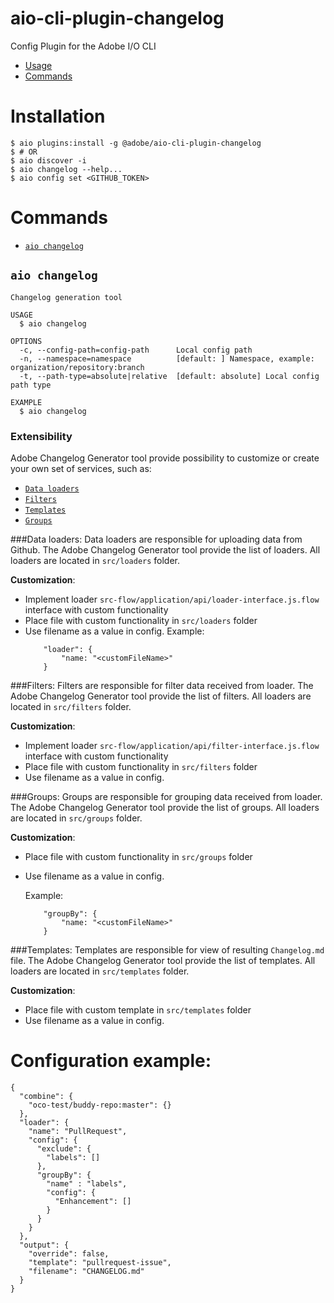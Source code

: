 <!--
Copyright 2018 Adobe. All rights reserved.
This file is licensed to you under the Apache License, Version 2.0 (the "License");
you may not use this file except in compliance with the License. You may obtain a copy
of the License at http://www.apache.org/licenses/LICENSE-2.0

Unless required by applicable law or agreed to in writing, software distributed under
the License is distributed on an "AS IS" BASIS, WITHOUT WARRANTIES OR REPRESENTATIONS
OF ANY KIND, either express or implied. See the License for the specific language
governing permissions and limitations under the License.
-->

aio-cli-plugin-changelog
=====================

Config Plugin for the Adobe I/O CLI

<!-- toc -->
* [Usage](#usage)
* [Commands](#commands)
<!-- tocstop -->
# Installation
```
$ aio plugins:install -g @adobe/aio-cli-plugin-changelog
$ # OR
$ aio discover -i
$ aio changelog --help...
$ aio config set <GITHUB_TOKEN>
```

# Commands
<!-- commands -->
* [`aio changelog`](#aio-changelog)

## `aio changelog`

```
Changelog generation tool

USAGE
  $ aio changelog

OPTIONS
  -c, --config-path=config-path      Local config path
  -n, --namespace=namespace          [default: ] Namespace, example: organization/repository:branch
  -t, --path-type=absolute|relative  [default: absolute] Local config path type

EXAMPLE
  $ aio changelog
```
<!-- commandsstop -->

### Extensibility
Adobe Changelog Generator tool provide possibility to customize or create your own set of services, such as:
* [`Data loaders`](###data-loaders)
* [`Filters`](###filters)
* [`Templates`](###templates)
* [`Groups`](###groups)

###Data loaders:
Data loaders are responsible for uploading data from Github. 
The Adobe Changelog Generator tool provide the list of loaders. 
All loaders are located in `src/loaders` folder.

**Customization**:
* Implement loader `src-flow/application/api/loader-interface.js.flow` interface with custom functionality
* Place file with custom functionality in `src/loaders` folder
* Use filename as a value in config.
    Example: 
    ```
        "loader": {
            "name: "<customFileName>"
        }
    ```

###Filters:
Filters are responsible for filter data received from loader. 
The Adobe Changelog Generator tool provide the list of filters. 
All loaders are located in `src/filters` folder.

**Customization**:
* Implement loader `src-flow/application/api/filter-interface.js.flow` interface with custom functionality
* Place file with custom functionality in `src/filters` folder
* Use filename as a value in config.

###Groups:
Groups are responsible for grouping data received from loader. 
The Adobe Changelog Generator tool provide the list of groups. 
All loaders are located in `src/groups` folder.

**Customization**:
* Place file with custom functionality in `src/groups` folder
* Use filename as a value in config.

    Example: 
    ```
        "groupBy": {
            "name: "<customFileName>"
        }
    ```

###Templates:
Templates are responsible for view of resulting `Changelog.md` file. 
The Adobe Changelog Generator tool provide the list of templates. 
All loaders are located in `src/templates` folder.

**Customization**:
* Place file with custom template in `src/templates` folder
* Use filename as a value in config.


# Configuration example:
<!-- configuration -->
```
{
  "combine": {
    "oco-test/buddy-repo:master": {}
  },
  "loader": {
    "name": "PullRequest",
    "config": {
      "exclude": {
        "labels": []
      },
      "groupBy": {
        "name" : "labels",
        "config": {
          "Enhancement": []
        }
      }
    }
  },
  "output": {
    "override": false,
    "template": "pullrequest-issue",
    "filename": "CHANGELOG.md"
  }
}
```
